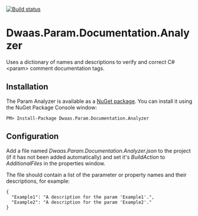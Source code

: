 [![Build status](https://ci.appveyor.com/api/projects/status/dqhgm5oc0hy7852h/branch/master?svg=true)](https://ci.appveyor.com/project/alvinward/dwaas-param-documentation-analyzer/branch/master)

# Dwaas.Param.Documentation.Analyzer

Uses a dictionary of names and descriptions to verify and correct C# &lt;param> comment documentation tags.

## Installation

The Param Analyzer is available as a [NuGet package](https://www.nuget.org/packages/Dwaas.Param.Documentation.Analyzer/). You can install it using the NuGet Package Console window:

```
PM> Install-Package Dwaas.Param.Documentation.Analyzer
```

## Configuration

Add a file named *Dwaas.Param.Documentation.Analyzer.json* to the project (if it has not been added automatically) and set it's *BuildAction* to *AdditionalFiles* in the properties window.

The file should contain a list of the parameter or property names and their descriptions, for example:

```
{
  "Example1": "A description for the param 'Example1'.",
  "Example2": "A description for the param 'Example2'."
}
```